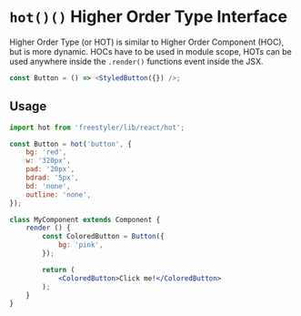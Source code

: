 # `hot()()` Higher Order Type Interface

Higher Order Type (or HOT) is similar to Higher Order Component (HOC), but is more dynamic. HOCs have
to be used in module scope, HOTs can be used anywhere inside the `.render()` functions event inside the JSX.

```jsx
const Button = () => <StyledButton({}) />;
```

## Usage

```jsx
import hot from 'freestyler/lib/react/hot';

const Button = hot('button', {
    bg: 'red',
    w: '320px',
    pad: '20px',
    bdrad: '5px',
    bd: 'none',
    outline: 'none',
});

class MyComponent extends Component {
    render () {
        const ColoredButton = Button({
            bg: 'pink',
        });

        return (
            <ColoredButton>Click me!</ColoredButton>
        );
    }
}
```
